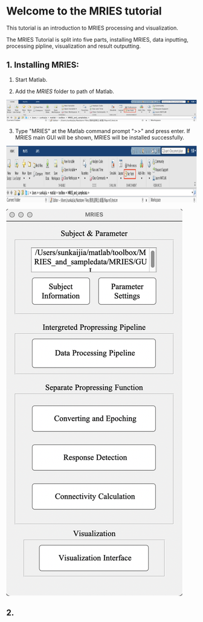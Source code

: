 # Welcome to the MRIES tutorial
This tutorial is an introduction to MRIES processing and visualization.

The MRIES Tutorial is split into five parts, installing MRIES, data inputting, processing pipline, visualization and result outputting.


## 1. Installing MRIES:
1. Start Matlab.

2. Add the *MRIES* folder to path of Matlab. 

![](/tutorial/image/path.png)

3. Type "MRIES" at the Matlab command prompt ">>" and press enter. If MRIES main GUI will be shown, MRIES will be installed successfully.
<img  height="150" src="https://github.com/SunKaijia0065/MRIES/blob/main/tutorial/image/path.png"/>

![](/tutorial/image/mainGUI.png)

## 2.